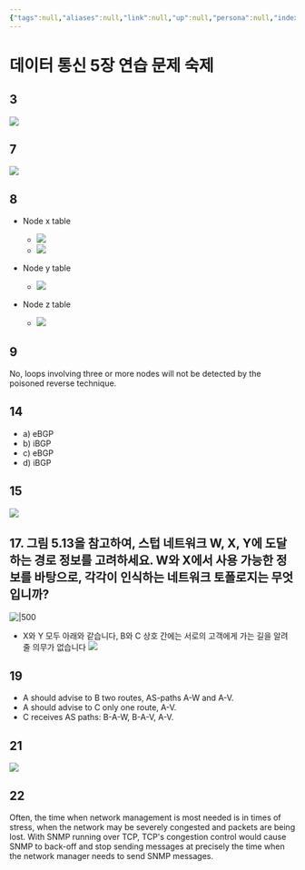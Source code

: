 ```yaml
---
{"tags":null,"aliases":null,"link":null,"up":null,"persona":null,"index":null,"related":null,"date_created":"2024-04-24","date_modified":"2024-04-24","dg-publish":true,"permalink":"/encounters/5/","dgPassFrontmatter":true,"noteIcon":"1","created":"2024-04-24T16:05:53.619+09:00","updated":"2024-04-24T16:33:39.173+09:00"}
---
```


# 데이터 통신 5장 연습 문제 숙제
## 3
![](https://i.imgur.com/8sHNw7h.png)
## 7
![](https://i.imgur.com/rZIyUWz.png)
## 8
- Node x table
	- ![](https://i.imgur.com/VjqWo7d.png)
	- ![](https://i.imgur.com/evRHNzX.png)

- Node y table
	- ![](https://i.imgur.com/EPhYtMj.png)

- Node z table
	- ![](https://i.imgur.com/OXajabt.png)

## 9
No, loops involving three or more nodes will not be detected by the poisoned reverse technique.

## 14
- a) eBGP
- b) iBGP
- c) eBGP
- d) iBGP

## 15
![](https://i.imgur.com/u53Qz9S.png)

## 17. 그림 5.13을 참고하여, 스텁 네트워크 W, X, Y에 도달하는 경로 정보를 고려하세요. W와 X에서 사용 가능한 정보를 바탕으로, 각각이 인식하는 네트워크 토폴로지는 무엇입니까? 
![|500](https://i.imgur.com/Oj3wFnV.png)


- X와 Y 모두 아래와 같습니다, B와 C 상호 간에는 서로의 고객에게 가는 길을 알려 줄 의무가 없습니다
	![](https://i.imgur.com/VcBDkCB.png)

## 19
- A should advise to B two routes, AS-paths A-W and A-V.
- A should advise to C only one route, A-V.
- C receives AS paths: B-A-W, B-A-V, A-V.

## 21

![](https://i.imgur.com/r8qvHh4.png)


## 22

Often, the time when network management is most needed is in times of stress, when the network may be severely congested and packets are being lost. With SNMP running over TCP, TCP's congestion control would cause SNMP to back-off and stop sending messages at precisely the time when the network manager needs to send SNMP messages.